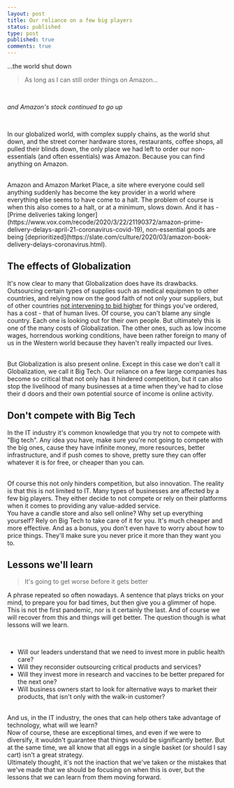 ```yaml
---
layout: post
title: Our reliance on a few big players
status: published
type: post
published: true
comments: true   
---
```



...the world shut down


> As long as I can still order things on Amazon...

<br/>

*and Amazon's stock continued to go up*

<br/>



In our globalized world, with complex supply chains, as the world shut down, and the street corner hardware stores, restaurants, coffee shops, all pulled
their blinds down, the only place we had left to order our non-essentials (and often essentials) was Amazon. Because you can find anything on Amazon. 

<br/>
Amazon and Amazon Market Place, a site where everyone could sell anything suddenly has become the key provider in a world
where everything else seems to have come to a halt. The problem of course is when this also comes to a halt, or at a minimum, slows down. And it has - 
[Prime deliveries taking longer](https://www.vox.com/recode/2020/3/22/21190372/amazon-prime-delivery-delays-april-21-coronavirus-covid-19), non-essential goods are being [deprioritized](https://slate.com/culture/2020/03/amazon-book-delivery-delays-coronavirus.html). 

## The effects of Globalization

It's now clear to many that Globalization does have its drawbacks. Outsourcing certain types of supplies such as medical equipmen to
other countries, and relying now on the good faith of not only your suppliers, but of other countries [not intervening to bid higher](https://www.theguardian.com/world/2020/apr/03/mask-wars-coronavirus-outbidding-demand) for things you've ordered, has a cost - that of human lives. 
Of course, you can't blame any single country. Each one is looking out for their own people. But ultimately this is one of the many costs of Globalization. The other ones, such 
as low income wages, horrendous working conditions, have been rather foreign to many of us in the Western world because they haven't really impacted our lives. 

<br/>
But Globalization is also present online. Except in this case we don't call it Globalization, we call it Big Tech. Our reliance on a few large companies has become
so critical that not only has it hindered competition, but it can also stop the livelihood of many businesses at a time when they've had to close their d
doors and their own potential source of income is online activity. 

## Don't compete with Big Tech

In the IT industry it's common knowledge that you try not to compete with "Big tech". Any idea you have, make
sure you're not going to compete with the big ones, cause they have infinite money, more resources, better infrastructure, 
and if push comes to shove, pretty sure they can offer whatever it is for free, or cheaper than you can. 

<br/>
Of course this not only hinders competition, but also innovation. The reality is that this is not limited to IT. Many types of businesses are affected by a few big players. They either decide to not compete
or rely on their platforms when it comes to providing any value-added service. 

<br/>
You have a candle store and also sell online? Why set up everything yourself? Rely on
Big Tech to take care of it for you. It's much cheaper and more effective. And as a bonus, you don't even have to worry about how to price things. They'll make sure you
never price it more than they want you to. 

## Lessons we'll learn

> It's going to get worse before it gets better


A phrase repeated so often nowadays. A sentence that plays tricks on your mind, to prepare you for bad times, but then give you a glimmer of hope. This is not the first pandemic, nor is it certainly the last. And of course we will recover from this and things will get better. The question though
is what lessons will we learn. 

<br/>

* Will our leaders understand that we need to invest more in public health care?
* Will they reconsider outsourcing critical products and services? 
* Will they invest more in research and vaccines to be better prepared for the next one?
* Will business owners start to look for alternative ways to market their products, that isn't only with the walk-in customer?

<br/>
And us, in the IT industry, the ones that can help others take advantage of technology, what will we learn?

<br/>
Now of course, these are exceptional times, and even if we were to diversify, it wouldn't guarantee that things would be significantly better. But at the
same time, we all know that all eggs in a single basket (or should I say cart) isn't a great strategy. 

<br/>
Ultimately thought, it's not the inaction that we've taken or the mistakes that we've made that we should be focusing on when this is over, but the lessons that we can
learn from them moving forward. 